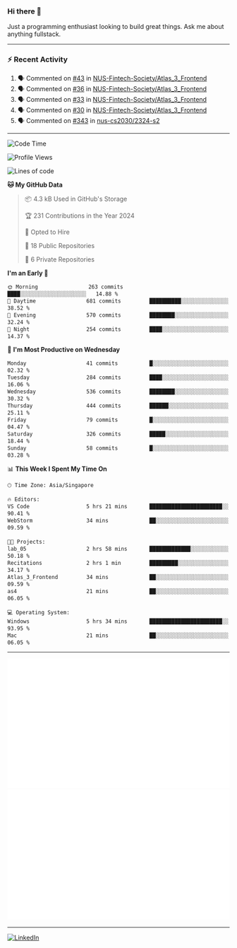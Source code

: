 ### Hi there 👋

<!--
**gnimnix/gnimnix** is a ✨ _special_ ✨ repository because its `README.md` (this file) appears on your GitHub profile.

Here are some ideas to get you started:

- 🔭 I’m currently working on ...
- 🌱 I’m currently learning ...
- 👯 I’m looking to collaborate on ...
- 🤔 I’m looking for help with ...
- 💬 Ask me about ...
- 📫 How to reach me: ...
- 😄 Pronouns: ...
- ⚡ Fun fact: ...
-->

Just a programming enthusiast looking to build great things. Ask me about anything fullstack.

---


### :zap: Recent Activity

<!--START_SECTION:activity-->
1. 🗣 Commented on [#43](https://github.com/NUS-Fintech-Society/Atlas_3_Frontend/pull/43#issuecomment-2018467488) in [NUS-Fintech-Society/Atlas_3_Frontend](https://github.com/NUS-Fintech-Society/Atlas_3_Frontend)
2. 🗣 Commented on [#36](https://github.com/NUS-Fintech-Society/Atlas_3_Frontend/pull/36#issuecomment-2018465062) in [NUS-Fintech-Society/Atlas_3_Frontend](https://github.com/NUS-Fintech-Society/Atlas_3_Frontend)
3. 🗣 Commented on [#33](https://github.com/NUS-Fintech-Society/Atlas_3_Frontend/pull/33#issuecomment-2018462719) in [NUS-Fintech-Society/Atlas_3_Frontend](https://github.com/NUS-Fintech-Society/Atlas_3_Frontend)
4. 🗣 Commented on [#30](https://github.com/NUS-Fintech-Society/Atlas_3_Frontend/pull/30#issuecomment-2018460137) in [NUS-Fintech-Society/Atlas_3_Frontend](https://github.com/NUS-Fintech-Society/Atlas_3_Frontend)
5. 🗣 Commented on [#343](https://github.com/nus-cs2030/2324-s2/issues/343#issuecomment-2017735249) in [nus-cs2030/2324-s2](https://github.com/nus-cs2030/2324-s2)
<!--END_SECTION:activity-->

---

<!--START_SECTION:waka-->
![Code Time](http://img.shields.io/badge/Code%20Time-14%20hrs%2037%20mins-blue)

![Profile Views](http://img.shields.io/badge/Profile%20Views-300-blue)

![Lines of code](https://img.shields.io/badge/From%20Hello%20World%20I%27ve%20Written-299.7%20thousand%20lines%20of%20code-blue)

**🐱 My GitHub Data** 

> 📦 4.3 kB Used in GitHub's Storage 
 > 
> 🏆 231 Contributions in the Year 2024
 > 
> 💼 Opted to Hire
 > 
> 📜 18 Public Repositories 
 > 
> 🔑 6 Private Repositories 
 > 
**I'm an Early 🐤** 

```text
🌞 Morning                263 commits         ████░░░░░░░░░░░░░░░░░░░░░   14.88 % 
🌆 Daytime                681 commits         ██████████░░░░░░░░░░░░░░░   38.52 % 
🌃 Evening                570 commits         ████████░░░░░░░░░░░░░░░░░   32.24 % 
🌙 Night                  254 commits         ████░░░░░░░░░░░░░░░░░░░░░   14.37 % 
```
📅 **I'm Most Productive on Wednesday** 

```text
Monday                   41 commits          █░░░░░░░░░░░░░░░░░░░░░░░░   02.32 % 
Tuesday                  284 commits         ████░░░░░░░░░░░░░░░░░░░░░   16.06 % 
Wednesday                536 commits         ████████░░░░░░░░░░░░░░░░░   30.32 % 
Thursday                 444 commits         ██████░░░░░░░░░░░░░░░░░░░   25.11 % 
Friday                   79 commits          █░░░░░░░░░░░░░░░░░░░░░░░░   04.47 % 
Saturday                 326 commits         █████░░░░░░░░░░░░░░░░░░░░   18.44 % 
Sunday                   58 commits          █░░░░░░░░░░░░░░░░░░░░░░░░   03.28 % 
```


📊 **This Week I Spent My Time On** 

```text
🕑︎ Time Zone: Asia/Singapore

🔥 Editors: 
VS Code                  5 hrs 21 mins       ███████████████████████░░   90.41 % 
WebStorm                 34 mins             ██░░░░░░░░░░░░░░░░░░░░░░░   09.59 % 

🐱‍💻 Projects: 
lab_05                   2 hrs 58 mins       █████████████░░░░░░░░░░░░   50.18 % 
Recitations              2 hrs 1 min         █████████░░░░░░░░░░░░░░░░   34.17 % 
Atlas_3_Frontend         34 mins             ██░░░░░░░░░░░░░░░░░░░░░░░   09.59 % 
as4                      21 mins             ██░░░░░░░░░░░░░░░░░░░░░░░   06.05 % 

💻 Operating System: 
Windows                  5 hrs 34 mins       ███████████████████████░░   93.95 % 
Mac                      21 mins             ██░░░░░░░░░░░░░░░░░░░░░░░   06.05 % 
```


<!--END_SECTION:waka-->

---

<img src="https://github.com/gnimnix/github-stats-transparent/blob/output/generated/overview.svg" /><img src="https://github.com/gnimnix/github-stats-transparent/blob/output/generated/languages.svg" />


---

<a href="https://www.linkedin.com/in/xmluu/" target="_blank"><img src="https://img.shields.io/badge/LinkedIn-%230077B5.svg?&style=flat-square&logo=linkedin&logoColor=white" alt="LinkedIn"></a>
